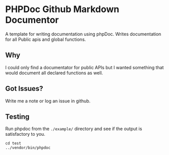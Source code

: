 # PHPDoc Github Markdown Documentor
A template for writing documentation using phpDoc. Writes documentation for all Public apis and global functions.

## Why
I could only find a documentator for public APIs but I wanted something that would document all declared functions as well.

## Got Issues?
Write me a note or log an issue in github.

## Testing
Run phpdoc from the `./example/` directory and see if the output is satisfactory to you.

```
cd test
../vendor/bin/phpdoc
```

